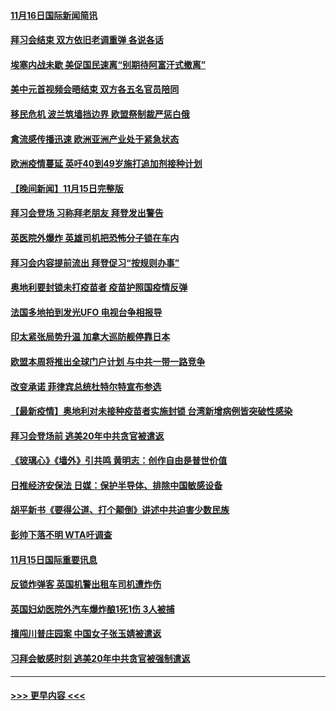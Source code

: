 #### [11月16日国际新闻简讯](../pages/prog202/a103269908.md?t=11161901) 
#### [拜习会结束 双方依旧老调重弹 各说各话](../pages/prog202/a103269850.md?t=11161901) 
#### [埃塞内战未歇 美促国民速离“别期待阿富汗式撤离”](../pages/prog202/a103269814.md?t=11161901) 
#### [美中元首视频会晤结束 双方各五名官员陪同](../pages/prog202/a103269777.md?t=11161901) 
#### [移民危机 波兰筑墙挡边界 欧盟祭制裁严惩白俄](../pages/prog202/a103269733.md?t=11161901) 
#### [禽流感传播迅速 欧洲亚洲产业处于紧急状态](../pages/prog202/a103269542.md?t=11161901) 
#### [欧洲疫情蔓延 英吁40到49岁施打追加剂接种计划](../pages/prog202/a103269696.md?t=11161901) 
#### [【晚间新闻】11月15日完整版](../pages/prog202/a103269699.md?t=11161901) 
#### [拜习会登场 习称拜老朋友 拜登发出警告](../pages/prog202/a103269662.md?t=11161901) 
#### [英医院外爆炸 英雄司机把恐怖分子锁在车内](../pages/prog202/a103269521.md?t=11161901) 
#### [拜习会内容提前流出 拜登促习“按规则办事”](../pages/prog202/a103269619.md?t=11161901) 
#### [奥地利要封锁未打疫苗者 疫苗护照国疫情反弹](../pages/prog202/a103269450.md?t=11161901) 
#### [法国多地拍到发光UFO 电视台争相报导](../pages/prog202/a103269349.md?t=11161901) 
#### [印太紧张局势升温 加拿大巡防舰停靠日本](../pages/prog202/a103269365.md?t=11161901) 
#### [欧盟本周将推出全球门户计划 与中共一带一路竞争](../pages/prog202/a103269408.md?t=11161901) 
#### [改变承诺 菲律宾总统杜特尔特宣布参选](../pages/prog202/a103269290.md?t=11161901) 
#### [【最新疫情】奥地利对未接种疫苗者实施封锁 台湾新增病例皆突破性感染](../pages/prog202/a103269274.md?t=11161901) 
#### [拜习会登场前  逃美20年中共贪官被遣返](../pages/prog202/a103269272.md?t=11161901) 
#### [《玻璃心》《墙外》引共鸣 黄明志：创作自由是普世价值](../pages/prog202/a103269252.md?t=11161901) 
#### [日推经济安保法 日媒：保护半导体、排除中国敏感设备](../pages/prog202/a103269254.md?t=11161901) 
#### [胡平新书《要得公道、打个颠倒》讲述中共迫害少数民族](../pages/prog202/a103269088.md?t=11161901) 
#### [彭帅下落不明 WTA吁调查](../pages/prog202/a103269086.md?t=11161901) 
#### [11月15日国际重要讯息](../pages/prog202/a103269083.md?t=11161901) 
#### [反锁炸弹客 英国机警出租车司机遭炸伤](../pages/prog202/a103269055.md?t=11161901) 
#### [英国妇幼医院外汽车爆炸酿1死1伤 3人被捕](../pages/prog202/a103268996.md?t=11161901) 
#### [擅闯川普庄园案 中国女子张玉婧被遣返](../pages/prog202/a103268983.md?t=11161901) 
#### [习拜会敏感时刻 逃美20年中共贪官被强制遣返](../pages/prog202/a103268978.md?t=11161901) 

----
#### [ >>> 更早内容 <<< ](../indexes/prog202-earlier.md)
